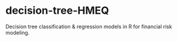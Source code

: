 # decision-tree-HMEQ
Decision tree classification &amp; regression models in R for financial risk modeling.
